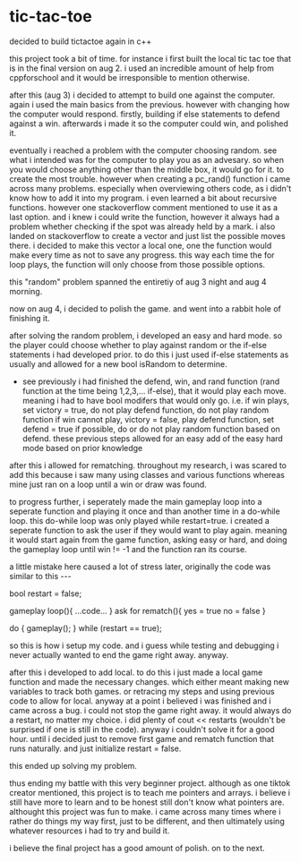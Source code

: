 # tic-tac-toe
decided to build tictactoe again in c++

this project took a bit of time. 
for instance i first built the local tic tac toe that is in the final version on aug 2.
i used an incredible amount of help from cppforschool and it would be irresponsible to mention otherwise.

after this (aug 3) i decided to attempt to build one against the computer. again i used the main basics from the previous.
however with changing how the computer would respond. firstly, building if else statements to defend against a win.
afterwards i made it so the computer could win, and polished it. 

eventually i reached a problem with the computer choosing random. see what i intended was for the computer to play you as an 
advesary. so when you would choose anything other than the middle box, it would go for it. to create the most trouble. however when
creating a pc_rand() function i came across many problems. especially when overviewing others code, as i didn't know how to add it into
my program. i even learned a bit about recursive functions. however one stackoverflow comment mentioned to use it as a last option. and 
i knew i could write the function, however it always had a problem whether checking if the spot was already held by a mark. i also landed
on stackoverflow to create a vector and just list the possible moves there. i decided to make this vector a local one, one the function would
make every time as not to save any progress. this way each time the for loop plays, the function will only choose from those possible options.

this "random" problem spanned the entiretiy of aug 3 night and aug 4 morning.

now on aug 4, i decided to polish the game. and went into a rabbit hole of finishing it.

after solving the random problem, i developed an easy and hard mode. so the player could choose whether to play against random or the if-else
statements i had developed prior. to do this i just used if-else statements as usually and allowed for a new bool isRandom to determine.
- see previously i had finished the defend, win, and rand function (rand function at the time being 1,2,3,... if-else), that it would play each move.
  meaning i had to have bool modifers that would only go.
  i.e. if win plays, set victory = true, do not play defend function, do not play random function
       if win cannot play, victory = false, play defend function, set defend = true if possible,
       do or do not play random function based on defend.
these previous steps allowed for an easy add of the easy hard mode based on prior knowledge

after this i allowed for rematching. throughout my research, i was scared to add this because i saw many using classes and various functions
whereas mine just ran on a loop until a win or draw was found. 

to progress further, i seperately made the main gameplay loop into a seperate function and playing it once and than another time in a do-while loop.
this do-while loop was only played while restart=true. i created a seperate function to ask the user if they would want to play again. meaning it would start
again from the game function, asking easy or hard, and doing the gameplay loop until win != -1 and the function ran its course.

a little mistake here caused a lot of stress later, originally the code was similar to this ---

bool restart = false;

gameplay loop(){
...code...
}
ask for rematch(){
yes = true
no = false
}

do {
gameplay();
} while (restart == true);


so this is how i setup my code. and i guess while testing and debugging i never actually wanted to end the game right away.
anyway.

after this i developed to add local.
to do this i just made a local game function and made the necessary changes. which either meant making new variables to track
both games. or retracing my steps and using previous code to allow for local. 
anyway at a point i believed i was finished and i came across a bug. i could not stop the game right away. it would always do a restart, 
no matter my choice. i did plenty of cout << restarts (wouldn't be surprised if one is still in the code). anyway i couldn't solve it for a
good hour. until i decided just to remove first game and rematch function that runs naturally. and just initialize restart = false.

this ended up solving my problem.

thus ending my battle with this very beginner project.
although as one tiktok creator mentioned, this project is to teach me pointers and arrays. i believe i still have more to learn and to
be honest still don't know what pointers are. althought this project was fun to make. i came across many times where i rather do things my way first,
just to be different, and then ultimately using whatever resources i had to try and build it. 

i believe the final project has a good amount of polish. on to the next.
